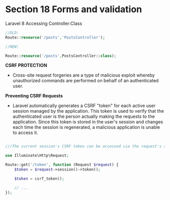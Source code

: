 # Section 18 Forms and validation

Laravel 8 Accessing Controller:Class

```php
//OLD:
Route::resource('/posts','PostsController');

//NEW:

Route::resource('/posts',PostsController::class);

```

**CSRF PROTECTION**

- Cross-site request forgeries are a type of malicious exploit whereby unauthorized commands are performed on behalf of an authenticated user.

**Preventing CSRF Requests**

- Laravel automatically generates a CSRF "token" for each active user session managed by the application. This token is used to verify that the authenticated user is the person actually making the requests to the application. Since this token is stored in the user's session and changes each time the session is regenerated, a malicious application is unable to access it.

```php

///The current session's CSRF token can be accessed via the request's session or via the csrf_token helper function:

use Illuminate\Http\Request;

Route::get('/token', function (Request $request) {
    $token = $request->session()->token();

    $token = csrf_token();

    // ...
});

```
